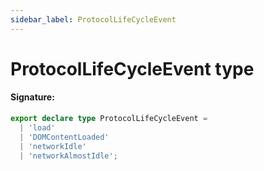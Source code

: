 ```yaml
---
sidebar_label: ProtocolLifeCycleEvent
---
```


# ProtocolLifeCycleEvent type

#### Signature:

```typescript
export declare type ProtocolLifeCycleEvent =
  | 'load'
  | 'DOMContentLoaded'
  | 'networkIdle'
  | 'networkAlmostIdle';
```
